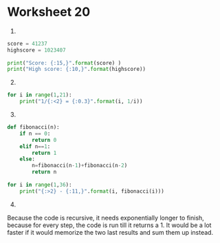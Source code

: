 # Worksheet 20

1.
```python
score = 41237
highscore = 1023407
 
print("Score: {:15,}".format(score) )
print("High score: {:10,}".format(highscore))
```

2.
```python
for i in range(1,21):
    print("1/{:<2} = {:0.3}".format(i, 1/i))
```

3.
```python
def fibonacci(n):
    if n == 0:
        return 0
    elif n==1:
        return 1
    else:
        n=fibonacci(n-1)+fibonacci(n-2)
        return n
    
for i in range(1,36):
    print("{:>2} - {:11,}".format(i, fibonacci(i)))
```

4.
Because the code is recursive, it needs exponentially longer to finish, because for every step, the code is run till it returns a 1. It would be a lot faster if it would memorize the two last results and sum them up instead.